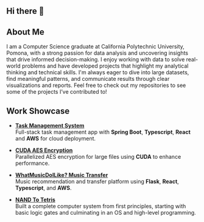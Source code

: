 ## Hi there 👋

<!--
**cmur13/cmur13** is a ✨ _special_ ✨ repository because its `README.md` (this file) appears on your GitHub profile.

Here are some ideas to get you started:

- 🔭 I’m currently working on ...
- 🌱 I’m currently learning ...
- 👯 I’m looking to collaborate on ...
- 🤔 I’m looking for help with ...
- 💬 Ask me about ...
- 📫 How to reach me: ...
- 😄 Pronouns: ...
- ⚡ Fun fact: ...
-->


## About Me
I am a Computer Science graduate at California Polytechnic University, Pomona, with a strong passion for data analysis and uncovering insights that drive informed decision-making. I enjoy working with data to solve real-world problems and have developed projects that highlight my analytical thinking and technical skills. I'm always eager to dive into large datasets, find meaningful patterns, and communicate results through clear visualizations and reports. Feel free to check out my repositories to see some of the projects I’ve contributed to!


## Work Showcase

- [**Task Management System**](#)  
  Full-stack task management app with **Spring Boot**, **Typescript**, **React** and **AWS** for cloud deployment.

- [**CUDA AES Encryption**](#)  
  Parallelized AES encryption for large files using **CUDA** to enhance performance.

- [**WhatMusicDoILike? Music Transfer**](#)  
  Music recommendation and transfer platform using **Flask**, **React**, **Typescript**, and **AWS**.

- [**NAND To Tetris**](#)  
  Built a complete computer system from first principles, starting with basic logic gates and culminating in an OS and high-level programming.
